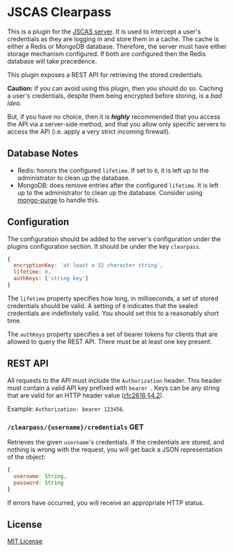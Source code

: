 # JSCAS Clearpass

This is a plugin for the [JSCAS server][server]. It is used to intercept a
user's credentials as they are logging in and store them in a cache. The cache
is either a Redis or MongoDB database. Therefore, the server must have either
storage mechanism configured. If both are configured then the Redis database
will take precedence.

This plugin exposes a REST API for retrieving the stored credentials.

**Caution:** if you can avoid using this plugin, then you should do so. Caching
a user's credentials, despite them being encrypted before storing, is a
*bad idea*.

But, if you have no choice, then it is ***highly*** recommended that you access
the API via a server-side method, and that you allow only specific servers
to access the API (i.e. apply a very strict incoming firewall).

[server]: https://github.com/jscas/cas-server

## Database Notes

+ Redis: honors the configured `lifetime`. If set to `0`, it is left up to the
administrator to clean up the database.
+ MongoDB: does remove entries after the configured `lifetime`. It is left up
to the administrator to clean up the database. Consider using
[mongo-purge](https://www.npmjs.com/package/mongo-purge) to handle this.

## Configuration

The configuration should be added to the server's configuration under the
plugins configuration section. It should be under the key `clearpass`.

```javascript
{
  encryptionKey: 'at least a 32 character string',
  lifetime: 0,
  authKeys: ['string key']
}
```

The `lifetime` property specifies how long, in milliseconds, a set of stored
credentials should be valid. A setting of `0` indicates that the sealed
credentials are indefinitely valid. You should set this to a reasonably
short time.

The `authKeys` property specifies a set of bearer tokens for clients that
are allowed to query the REST API. There must be at least one key present.

## REST API

All requests to the API must include the `Authorization` header. This
header must contain a valid API key prefixed with `bearer `. Keys can be any
string that are valid for an HTTP header value ([rfc2616 §4.2][rfc2616]).

Example: `Authorization: bearer 123456`.

[rfc2616]: http://tools.ietf.org/html/rfc2616#section-4.2

### `/clearpass/{username}/credentials` GET

Retrieves the given `username`'s credentials. If the credentials are stored,
and nothing is wrong with the request, you will get back a JSON representation
of the object:

```javascript
{
  username: String,
  password: String
}
```

If errors have occurred, you will receive an appropriate HTTP status.

## License

[MIT License](http://jsumners.mit-license.org/)
